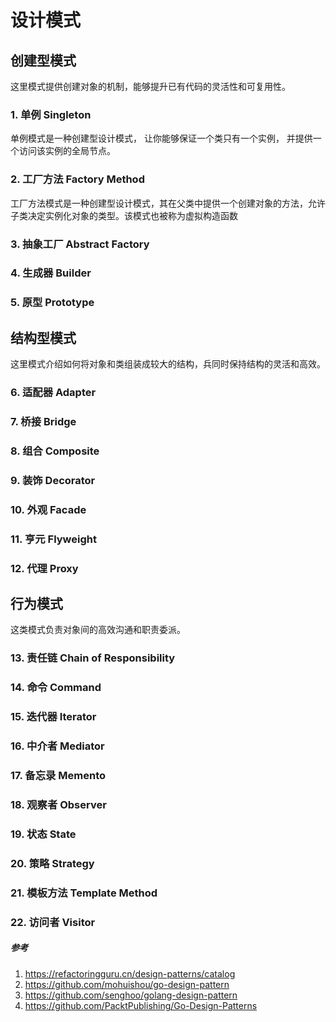 # 设计模式

## 创建型模式

这里模式提供创建对象的机制，能够提升已有代码的灵活性和可复用性。

### 1. 单例 Singleton

单例模式是一种创建型设计模式， 让你能够保证一个类只有一个实例， 并提供一个访问该实例的全局节点。

### 2. 工厂方法 Factory Method

工厂方法模式是一种创建型设计模式，其在父类中提供一个创建对象的方法，允许子类决定实例化对象的类型。该模式也被称为虚拟构造函数

### 3. 抽象工厂 Abstract Factory

### 4. 生成器 Builder

### 5. 原型 Prototype

## 结构型模式

这里模式介绍如何将对象和类组装成较大的结构，兵同时保持结构的灵活和高效。

### 6. 适配器 Adapter

### 7. 桥接 Bridge

### 8. 组合 Composite

### 9. 装饰 Decorator

### 10. 外观 Facade

### 11. 亨元 Flyweight

### 12. 代理 Proxy

## 行为模式

这类模式负责对象间的高效沟通和职责委派。

### 13. 责任链 Chain of Responsibility

### 14. 命令 Command

### 15. 迭代器 Iterator

### 16. 中介者 Mediator

### 17. 备忘录 Memento

### 18. 观察者 Observer

### 19. 状态 State

### 20. 策略 Strategy

### 21. 模板方法 Template Method

### 22. 访问者 Visitor

##### 参考

1. https://refactoringguru.cn/design-patterns/catalog
2. https://github.com/mohuishou/go-design-pattern
3. https://github.com/senghoo/golang-design-pattern
4. https://github.com/PacktPublishing/Go-Design-Patterns
